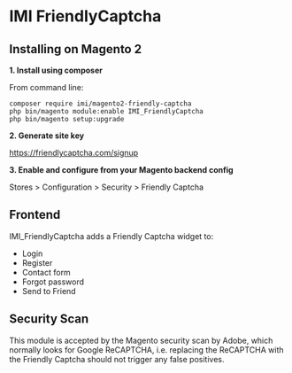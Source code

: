 # IMI FriendlyCaptcha

## Installing on Magento 2

**1. Install using composer**

From command line: 

```
composer require imi/magento2-friendly-captcha
php bin/magento module:enable IMI_FriendlyCaptcha
php bin/magento setup:upgrade
```

**2. Generate site key**

https://friendlycaptcha.com/signup

**3. Enable and configure from your Magento backend config**

Stores > Configuration > Security > Friendly Captcha

## Frontend

IMI_FriendlyCaptcha adds a Friendly Captcha widget to:
- Login
- Register
- Contact form
- Forgot password
- Send to Friend

## Security Scan

This module is accepted by the Magento security scan by Adobe, which normally looks for Google ReCAPTCHA, i.e. replacing the ReCAPTCHA with the Friendly Captcha should not trigger any false positives.

